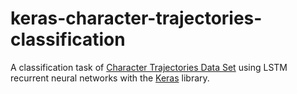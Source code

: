 # keras-character-trajectories-classification
A classification task of [Character Trajectories Data Set](https://archive.ics.uci.edu/ml/datasets/Character+Trajectories) using LSTM recurrent neural networks with the [Keras](https://github.com/fchollet/keras) library.
